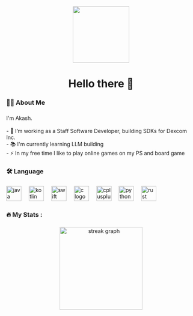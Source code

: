 <div align="center">
  <img height="150" src="https://ew.com/thmb/s9lfdTOmEcMNX5OfFFA3_9zzBqg=/1500x0/filters:no_upscale():max_bytes(150000):strip_icc()/darth_vader_by_wraithdt-ca8a06699d334128a219abcaa62a1b9b.jpg"  />
</div>

###

###

<h1 align="center">Hello there 👋</h1>

###

<h3 align="left"> 👨‍💻 About Me </h3>

###

<p align="left">I'm Akash. <br><br>- 🔭 I’m working as a Staff Software Developer, building SDKs for Dexcom Inc. <br>- 📚 I'm currently learning LLM building<br>- ⚡ In my free time I like to play online games on my PS and board game</p>

###

<h3 align="left">🛠 Language </h3>

###

<div align="left">
  <img src="https://cdn.jsdelivr.net/gh/devicons/devicon/icons/java/java-original.svg" height="40" alt="java logo"  />
  <img width="12" />
  <img src="https://cdn.jsdelivr.net/gh/devicons/devicon/icons/kotlin/kotlin-original.svg" height="40" alt="kotlin logo"  />
  <img width="12" />
  <img src="https://cdn.jsdelivr.net/gh/devicons/devicon/icons/swift/swift-original.svg" height="40" alt="swift logo"  />
  <img width="12" />
  <img src="https://cdn.jsdelivr.net/gh/devicons/devicon/icons/c/c-original.svg" height="40" alt="c logo"  />
  <img width="12" />
  <img src="https://cdn.jsdelivr.net/gh/devicons/devicon/icons/cplusplus/cplusplus-original.svg" height="40" alt="cplusplus logo"  />
  <img width="12" />
  <img src="https://cdn.jsdelivr.net/gh/devicons/devicon/icons/python/python-original.svg" height="40" alt="python logo"  />
  <img width="12" />
  <img src="https://www.rust-lang.org/logos/rust-logo-256x256.png" height="40" alt="rust logo"  />
</div>

###

<h3 align="left">🔥   My Stats :</h3>

###

<div align="center">
  <img src="https://streak-stats.demolab.com?user=aj0718&locale=en&mode=daily&theme=dark" height="220" alt="streak graph"  />
</div>

###

###
